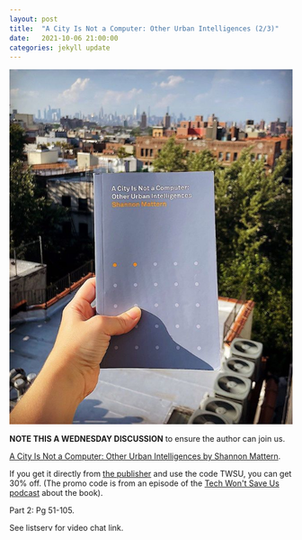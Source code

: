 ```yaml
---
layout: post
title:  "A City Is Not a Computer: Other Urban Intelligences (2/3)"
date:   2021-10-06 21:00:00
categories: jekyll update
---
```


<img src="/assets/img/ACityNotAComputer.jpeg">

**NOTE THIS A WEDNESDAY DISCUSSION** to ensure the author can join us. 

[A City Is Not a Computer: Other Urban Intelligences by Shannon Mattern](https://bookshop.org/books/a-city-is-not-a-computer-other-urban-intelligences/9780691208053). 

If you get it directly from [the publisher](https://press.princeton.edu/books/paperback/9780691208053/a-city-is-not-a-computer) and use the code TWSU, you can get 30% off. (The promo code is from an episode of the [Tech Won't Save Us podcast](https://techwontsave.us/) about the book).

Part 2: Pg 51-105. 

See listserv for video chat link. 
